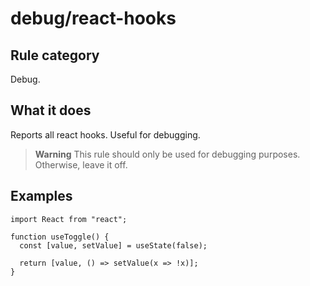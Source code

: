 # debug/react-hooks

<!-- end auto-generated rule header -->

## Rule category

Debug.

## What it does

Reports all react hooks. Useful for debugging.

> **Warning**
> This rule should only be used for debugging purposes.
> Otherwise, leave it off.

## Examples

```tsx
import React from "react";

function useToggle() {
  const [value, setValue] = useState(false);

  return [value, () => setValue(x => !x)];
}
```

